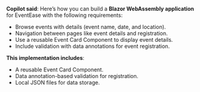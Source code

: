 **Copilot said**: 
Here’s how you can build a **Blazor WebAssembly application** for EventEase with the following requirements:

- Browse events with details (event name, date, and location).
- Navigation between pages like event details and registration.
- Use a reusable Event Card Component to display event details.
- Include validation with data annotations for event registration.

**This implementation includes**:
- A reusable Event Card Component.  
- Data annotation-based validation for registration.  
- Local JSON files for data storage.  

